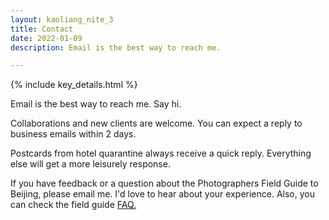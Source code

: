 ```yaml
---
layout: kaoliang_nite_3
title: Contact
date: 2022-01-09
description: Email is the best way to reach me.

---
```



{% include key_details.html %}

Email is the best way to reach me. Say hi.

Collaborations and new clients are welcome. You can expect a reply to business emails within 2 days.

Postcards from hotel quarantine always receive a quick reply. Everything else will get a more leisurely response.

If you have feedback or a question about the Photographers Field Guide to Beijing, please email me.  I'd love to hear about your experience. Also, you can check the field guide [FAQ.]

[FAQ.]: https://www.zachmccabe.com/beijing/faq
